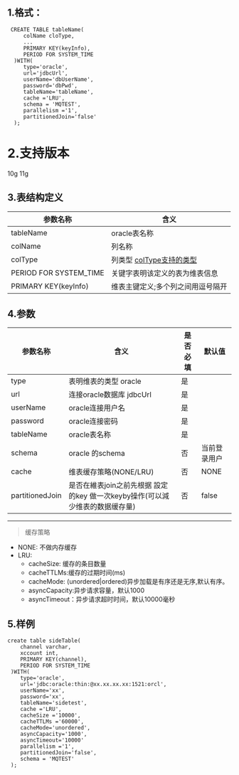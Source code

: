 
## 1.格式：
```
 CREATE TABLE tableName(
     colName cloType,
     ...
     PRIMARY KEY(keyInfo),
     PERIOD FOR SYSTEM_TIME
  )WITH(
     type='oracle',
     url='jdbcUrl',
     userName='dbUserName',
     password='dbPwd',
     tableName='tableName',
     cache ='LRU',
     schema = 'MQTEST',
     parallelism ='1',
     partitionedJoin='false'
  );
```

# 2.支持版本
 10g 11g
 
## 3.表结构定义
  
 |参数名称|含义|
 |----|---|
 | tableName | oracle表名称|
 | colName | 列名称|
 | colType | 列类型 [colType支持的类型](colType.md)|
 | PERIOD FOR SYSTEM_TIME | 关键字表明该定义的表为维表信息|
 | PRIMARY KEY(keyInfo) | 维表主键定义;多个列之间用逗号隔开|
 
## 4.参数

  |参数名称|含义|是否必填|默认值|
  |----|---|---|----|
  | type | 表明维表的类型 oracle |是||
  | url | 连接oracle数据库 jdbcUrl |是||
  | userName | oracle连接用户名 |是||
  | password | oracle连接密码|是||
  | tableName | oracle表名称|是||
  | schema | oracle 的schema|否|当前登录用户|
  | cache | 维表缓存策略(NONE/LRU)|否|NONE|
  | partitionedJoin | 是否在維表join之前先根据 設定的key 做一次keyby操作(可以減少维表的数据缓存量)|否|false|
  
  ----------
  > 缓存策略
  * NONE: 不做内存缓存
  * LRU:
    * cacheSize: 缓存的条目数量
    * cacheTTLMs:缓存的过期时间(ms)
    * cacheMode: (unordered|ordered)异步加载是有序还是无序,默认有序。
    * asyncCapacity:异步请求容量，默认1000
    * asyncTimeout：异步请求超时时间，默认10000毫秒

## 5.样例
```
create table sideTable(
    channel varchar,
    xccount int,
    PRIMARY KEY(channel),
    PERIOD FOR SYSTEM_TIME
 )WITH(
    type='oracle',
    url='jdbc:oracle:thin:@xx.xx.xx.xx:1521:orcl',
    userName='xx',
    password='xx',
    tableName='sidetest',
    cache ='LRU',
    cacheSize ='10000',
    cacheTTLMs ='60000',
    cacheMode='unordered',
    asyncCapacity='1000',
    asyncTimeout='10000'
    parallelism ='1',
    partitionedJoin='false',
    schema = 'MQTEST'
 );


```


